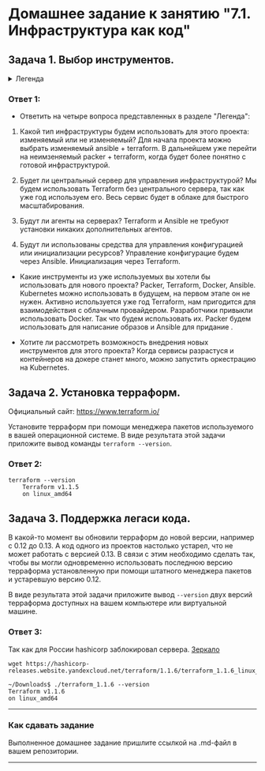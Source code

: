 # Домашнее задание к занятию "7.1. Инфраструктура как код"

## Задача 1. Выбор инструментов. 
<details><summary>Легенда</summary> 
Через час совещание на котором менеджер расскажет о новом проекте. Начать работу над которым надо 
будет уже сегодня. 
На данный момент известно, что это будет сервис, который ваша компания будет предоставлять внешним заказчикам.
Первое время, скорее всего, будет один внешний клиент, со временем внешних клиентов станет больше.

Так же по разговорам в компании есть вероятность, что техническое задание еще не четкое, что приведет к большому
количеству небольших релизов, тестирований интеграций, откатов, доработок, то есть скучно не будет.  
   
Вам, как девопс инженеру, будет необходимо принять решение об инструментах для организации инфраструктуры.
На данный момент в вашей компании уже используются следующие инструменты: 
- остатки Сloud Formation, 
- некоторые образы сделаны при помощи Packer,
- год назад начали активно использовать Terraform, 
- разработчики привыкли использовать Docker, 
- уже есть большая база Kubernetes конфигураций, 
- для автоматизации процессов используется Teamcity, 
- также есть совсем немного Ansible скриптов, 
- и ряд bash скриптов для упрощения рутинных задач.  

Для этого в рамках совещания надо будет выяснить подробности о проекте, что бы в итоге определиться с инструментами:

1. Какой тип инфраструктуры будем использовать для этого проекта: изменяемый или не изменяемый?
1. Будет ли центральный сервер для управления инфраструктурой?
1. Будут ли агенты на серверах?
1. Будут ли использованы средства для управления конфигурацией или инициализации ресурсов? 
 
В связи с тем, что проект стартует уже сегодня, в рамках совещания надо будет определиться со всеми этими вопросами.

### В результате задачи необходимо

1. Ответить на четыре вопроса представленных в разделе "Легенда". 
1. Какие инструменты из уже используемых вы хотели бы использовать для нового проекта? 
1. Хотите ли рассмотреть возможность внедрения новых инструментов для этого проекта? 

Если для ответа на эти вопросы недостаточно информации, то напишите какие моменты уточните на совещании.
</details>

### Ответ 1:
- Ответить на четыре вопроса представленных в разделе "Легенда":
1. Какой тип инфраструктуры будем использовать для этого проекта: изменяемый или не изменяемый?
Для начала проекта можно выбрать изменяемый ansible + terraform. В дальнейшем уже перейти на неимзеняемый packer + terraform, когда будет более понятно с готовой инфраструктурой. 

2. Будет ли центральный сервер для управления инфраструктурой?
Мы будем использовать Terraform без центрального сервера, так как уже год используем его. Весь сервис будет в облаке для быстрого масштабирования.

3. Будут ли агенты на серверах?
Terraform и Ansible не требуют установки никаких дополнительных агентов.

4. Будут ли использованы средства для управления конфигурацией или инициализации ресурсов? 
Управление конфигурацие будем через Ansible. Инициализация через Terraform.

- Какие инструменты из уже используемых вы хотели бы использовать для нового проекта? 
Packer, Terraform, Docker, Ansible. Kubernetes можно использовать в будущем, на первом этапе он не нужен.
Активно используется уже год Terraform, нам пригодится для взаимодействия с облачным провайдером. Разработчики привыкли использовать Docker. Так что будем использовать их. Packer будем использовать для написание образов и Ansible для придание .

- Хотите ли рассмотреть возможность внедрения новых инструментов для этого проекта? 
Когда сервисы разрастуся и контейнеров на докере станет много, можно запустить оркестрацию на Kubernetes.

## Задача 2. Установка терраформ. 

Официальный сайт: https://www.terraform.io/

Установите терраформ при помощи менеджера пакетов используемого в вашей операционной системе.
В виде результата этой задачи приложите вывод команды `terraform --version`.

### Ответ 2:
```
terraform --version
    Terraform v1.1.5
    on linux_amd64
```
## Задача 3. Поддержка легаси кода. 

В какой-то момент вы обновили терраформ до новой версии, например с 0.12 до 0.13. 
А код одного из проектов настолько устарел, что не может работать с версией 0.13. 
В связи с этим необходимо сделать так, чтобы вы могли одновременно использовать последнюю версию терраформа установленную при помощи
штатного менеджера пакетов и устаревшую версию 0.12. 

В виде результата этой задачи приложите вывод `--version` двух версий терраформа доступных на вашем компьютере 
или виртуальной машине.

### Ответ 3:

Так как для России hashicorp заблокировал сервера. [Зеркало](https://hashicorp-releases.website.yandexcloud.net/terraform/)

```
wget https://hashicorp-releases.website.yandexcloud.net/terraform/1.1.6/terraform_1.1.6_linux_amd64.zip

~/Downloads$ ./terraform_1.1.6 --version
Terraform v1.1.6
on linux_amd64
```
<p align="center">
  <src="./assets/hw_tr_01.png">
</p>

---

### Как cдавать задание

Выполненное домашнее задание пришлите ссылкой на .md-файл в вашем репозитории.

---
